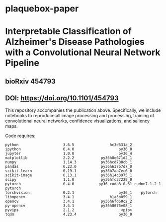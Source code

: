 # plaquebox-paper

# Interpretable Classification of Alzheimer's Disease Pathologies with a Convolutional Neural Network Pipeline
## bioRxiv 454793
## DOI: https://doi.org/10.1101/454793

This repository accompanies the publication above. Specifically, we include notebooks to reproduce all image processing and processing, training of convolutional neural networks, confidence visualizations, and saliency maps.

Code requires:
```
python                    3.6.5                hc3d631a_2  
ipython                   6.4.0                    py36_0  
jupyter                   1.0.0                    py36_4  
matplotlib                2.2.2            py36h0e671d2_1  
numpy                     1.14.3           py36hcd700cb_1  
pandas                    0.23.0           py36h637b7d7_0  
scikit-learn              0.19.1           py36h7aa7ec6_0     
scikit-image              0.13.1           py36h14c3975_1    
scipy                     1.1.0            py36hfc37229_0  
pytorch                   0.4.0           py36_cuda8.0.61_cudnn7.1.2_1    pytorch   
torchvision               0.2.1                    py36_1    pytorch   
libopencv                 3.4.1                h1a3b859_1   
opencv                    3.4.1            py36h6fd60c2_2  
py-opencv                 3.4.1            py36h0676e08_1  
pyvips                    2.1.2                     <pip>
tqdm                      4.23.4                   py36_0
```
